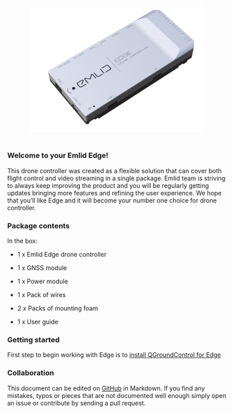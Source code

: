 
<div style="text-align: center;"><img src="img/edge.png" style="width: 400px;"></div><br>

### Welcome to your Emlid Edge!

This drone controller was created as a flexible solution that can cover both flight control and video streaming in a single package.
Emlid team is striving to always keep improving the product and you will be regularly getting updates bringing more features and refining the user experience.
We hope that you’ll like Edge and it will become your number one choice for drone controller.


### Package contents

In the box:

* 1 x Emlid Edge drone controller

* 1 x GNSS module

* 1 x Power module

* 1 x Pack of wires

* 2 x Packs of mounting foam

* 1 x User guide


### Getting started

First step to begin working with Edge is to [install QGroundControl for Edge](gcs-installation.md)

### Collaboration

This document can be edited on [GitHub](https://github.com/emlid/edge-docs) in Markdown. If you find any mistakes, typos or  pieces that are not documented well enough simply open an issue or contribute by sending a pull request.

